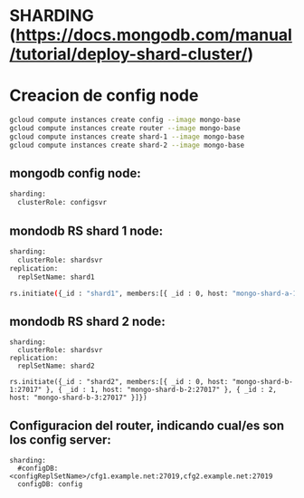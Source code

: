 # SHARDING (https://docs.mongodb.com/manual/tutorial/deploy-shard-cluster/)

# Creacion de config node
```bash
gcloud compute instances create config --image mongo-base
gcloud compute instances create router --image mongo-base
gcloud compute instances create shard-1 --image mongo-base
gcloud compute instances create shard-2 --image mongo-base
```

## mongodb config node:
```bash
sharding:
  clusterRole: configsvr
```

## mondodb RS shard 1 node:
```bash
sharding:
  clusterRole: shardsvr
replication:
  replSetName: shard1

rs.initiate({_id : "shard1", members:[{ _id : 0, host: "mongo-shard-a-1:27017" }, { _id : 1, host: "mongo-shard-a-2:27017" }, { _id : 2, host: "mongo-shard-a-3:27017" }]})
```

## mondodb RS shard 2 node:
```
sharding:
  clusterRole: shardsvr
replication:
  replSetName: shard2

rs.initiate({_id : "shard2", members:[{ _id : 0, host: "mongo-shard-b-1:27017" }, { _id : 1, host: "mongo-shard-b-2:27017" }, { _id : 2, host: "mongo-shard-b-3:27017" }]})
```

## Configuracion del router, indicando cual/es son los config server:
```
sharding:
  #configDB: <configReplSetName>/cfg1.example.net:27019,cfg2.example.net:27019
  configDB: config
```
